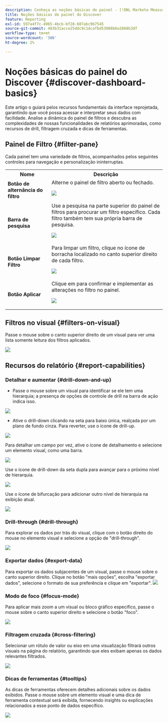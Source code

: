 ```yaml
---
description: Conheça as noções básicas do painel - [!DNL Marketo Measure] - Produto
title: Noções básicas do painel do Discover
feature: Reporting
exl-id: 597a4f7c-4965-4bcb-bf28-607abc9b7545
source-git-commit: 403b31acce25ddc9c1dcafbd53008b6e2868b3df
workflow-type: tm+mt
source-wordcount: '386'
ht-degree: 2%

---
```


# Noções básicas do painel do Discover {#discover-dashboard-basics}

Este artigo o guiará pelos recursos fundamentais da interface reprojetada, garantindo que você possa acessar e interpretar seus dados com facilidade. Analise a dinâmica do painel de filtros e descubra as complexidades de nossas funcionalidades de relatórios aprimoradas, como recursos de drill, filtragem cruzada e dicas de ferramentas.

## Painel de Filtro {#filter-pane}

Cada painel tem uma variedade de filtros, acompanhados pelos seguintes controles para navegação e personalização ininterruptas.

<table style="table-layout:auto"> 
 <tbody> 
  <tr> 
   <th>Nome</th> 
   <th>Descrição</th>
  </tr> 
  <tr> 
   <td><b>Botão de alternância do filtro</b></td>
   <td>Alterne o painel de filtro aberto ou fechado.
   <p><img src="assets/discover-dashboard-basics-1.png"></td>
  </tr>
  <tr> 
   <td><b>Barra de pesquisa</b></td>
   <td>Use a pesquisa na parte superior do painel de filtros para procurar um filtro específico. Cada filtro também tem sua própria barra de pesquisa.
   <p><img src="assets/discover-dashboard-basics-2.png"></td>
  </tr>
   <tr> 
   <td><b>Botão Limpar Filtro</b></td>
   <td>Para limpar um filtro, clique no ícone de borracha localizado no canto superior direito de cada filtro.
   <p><img src="assets/discover-dashboard-basics-3.png"></td>
  </tr>
  <tr> 
   <td><b>Botão Aplicar</b></td>
   <td>Clique em para confirmar e implementar as alterações no filtro no painel.
   <p><img src="assets/discover-dashboard-basics-3a.png"></td>
  </tr>
 </tbody> 
</table>

## Filtros no visual {#filters-on-visual}

Passe o mouse sobre o canto superior direito de um visual para ver uma lista somente leitura dos filtros aplicados.

![](assets/discover-dashboard-basics-3b.png)

## Recursos do relatório {#report-capabilities}

### Detalhar e aumentar {#drill-down-and-up}

* Passe o mouse sobre um visual para identificar se ele tem uma hierarquia; a presença de opções de controle de drill na barra de ação indica isso.

![](assets/discover-dashboard-basics-4.png)

* Ative o drill-down clicando na seta para baixo única, realçada por um plano de fundo cinza. Para reverter, use o ícone de drill-up.

![](assets/discover-dashboard-basics-5.png)

Para detalhar um campo por vez, ative o ícone de detalhamento e selecione um elemento visual, como uma barra.

![](assets/discover-dashboard-basics-6.gif)

Use o ícone de drill-down da seta dupla para avançar para o próximo nível de hierarquia.

![](assets/discover-dashboard-basics-7.gif)

Use o ícone de bifurcação para adicionar outro nível de hierarquia na exibição atual.

![](assets/discover-dashboard-basics-8.gif)

### Drill-through {#drill-through}

Para explorar os dados por trás do visual, clique com o botão direito do mouse no elemento visual e selecione a opção de &quot;drill-through&quot;.

![](assets/discover-dashboard-basics-9.gif)

### Exportar dados {#export-data}

Para exportar os dados subjacentes de um visual, passe o mouse sobre o canto superior direito. Clique no botão &quot;mais opções&quot;, escolha &quot;exportar dados&quot;, selecione o formato de sua preferência e clique em &quot;exportar&quot;.
![](assets/discover-dashboard-basics-10.gif)

### Modo de foco {#focus-mode}

Para aplicar mais zoom a um visual ou bloco gráfico específico, passe o mouse sobre o canto superior direito e selecione o botão &quot;foco&quot;.

![](assets/discover-dashboard-basics-11.gif)

### Filtragem cruzada {#cross-filtering}

Selecionar um rótulo de valor ou eixo em uma visualização filtrará outros visuais na página do relatório, garantindo que eles exibam apenas os dados relevantes filtrados.

![](assets/discover-dashboard-basics-12.gif)

### Dicas de ferramentas {#tooltips}

As dicas de ferramentas oferecem detalhes adicionais sobre os dados exibidos. Passe o mouse sobre um elemento visual e uma dica de ferramenta contextual será exibida, fornecendo insights ou explicações relacionados a esse ponto de dados específico.

![](assets/discover-dashboard-basics-13.gif)
